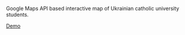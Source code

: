 Google Maps API based interactive map of Ukrainian catholic university students.

[Demo](https://aeternia-ua.github.io/UCUStudentMap/)

